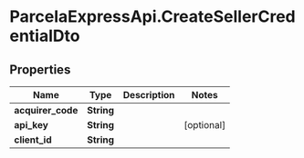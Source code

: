 # ParcelaExpressApi.CreateSellerCredentialDto

## Properties

Name | Type | Description | Notes
------------ | ------------- | ------------- | -------------
**acquirer_code** | **String** |  | 
**api_key** | **String** |  | [optional] 
**client_id** | **String** |  | 


